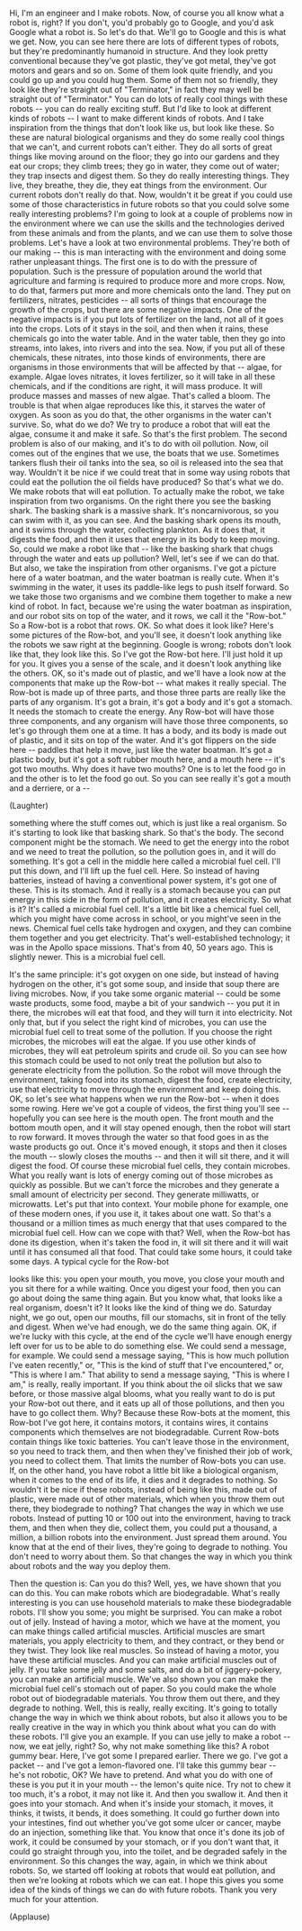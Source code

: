 
Hi, I&#39;m an engineer
and I make robots.
Now, of course you all know
what a robot is, right?
If you don&#39;t, you&#39;d probably go to Google,
and you&#39;d ask Google what a robot is.
So let&#39;s do that.
We&#39;ll go to Google
and this is what we get.
Now, you can see here there are
lots of different types of robots,
but they&#39;re predominantly
humanoid in structure.
And they look pretty conventional
because they&#39;ve got plastic,
they&#39;ve got metal,
they&#39;ve got motors and gears and so on.
Some of them look quite friendly,
and you could go up
and you could hug them.
Some of them not so friendly,
they look like they&#39;re
straight out of &quot;Terminator,&quot;
in fact they may well be
straight out of &quot;Terminator.&quot;
You can do lots of really cool
things with these robots --
you can do really exciting stuff.
But I&#39;d like to look
at different kinds of robots --
I want to make different kinds of robots.
And I take inspiration
from the things that don&#39;t look like us,
but look like these.
So these are natural biological organisms
and they do some
really cool things that we can&#39;t,
and current robots can&#39;t either.
They do all sorts of great things
like moving around on the floor;
they go into our gardens
and they eat our crops;
they climb trees;
they go in water, they come out of water;
they trap insects and digest them.
So they do really interesting things.
They live, they breathe, they die,
they eat things from the environment.
Our current robots don&#39;t really do that.
Now, wouldn&#39;t it be great
if you could use some of those
characteristics in future robots
so that you could solve
some really interesting problems?
I&#39;m going to look at a couple of problems
now in the environment
where we can use
the skills and the technologies
derived from these animals
and from the plants,
and we can use them
to solve those problems.
Let&#39;s have a look
at two environmental problems.
They&#39;re both of our making --
this is man interacting
with the environment
and doing some rather unpleasant things.
The first one is to do
with the pressure of population.
Such is the pressure
of population around the world
that agriculture and farming is required
to produce more and more crops.
Now, to do that,
farmers put more and more
chemicals onto the land.
They put on fertilizers,
nitrates, pesticides --
all sorts of things
that encourage the growth of the crops,
but there are some negative impacts.
One of the negative impacts is
if you put lots of fertilizer on the land,
not all of it goes into the crops.
Lots of it stays in the soil,
and then when it rains,
these chemicals go into the water table.
And in the water table,
then they go into streams,
into lakes, into rivers
and into the sea.
Now, if you put all
of these chemicals, these nitrates,
into those kinds of environments,
there are organisms in those environments
that will be affected by that --
algae, for example.
Algae loves nitrates, it loves fertilizer,
so it will take in all these chemicals,
and if the conditions are right,
it will mass produce.
It will produce masses
and masses of new algae.
That&#39;s called a bloom.
The trouble is that
when algae reproduces like this,
it starves the water of oxygen.
As soon as you do that,
the other organisms
in the water can&#39;t survive.
So, what do we do?
We try to produce a robot
that will eat the algae,
consume it and make it safe.
So that&#39;s the first problem.
The second problem is also of our making,
and it&#39;s to do with oil pollution.
Now, oil comes out
of the engines that we use,
the boats that we use.
Sometimes tankers
flush their oil tanks into the sea,
so oil is released into the sea that way.
Wouldn&#39;t it be nice
if we could treat that in some way
using robots that could eat the pollution
the oil fields have produced?
So that&#39;s what we do.
We make robots that will eat pollution.
To actually make the robot,
we take inspiration from two organisms.
On the right there
you see the basking shark.
The basking shark is a massive shark.
It&#39;s noncarnivorous,
so you can swim with it,
as you can see.
And the basking shark opens its mouth,
and it swims through the water,
collecting plankton.
As it does that, it digests the food,
and then it uses that energy
in its body to keep moving.
So, could we make a robot like that --
like the basking shark
that chugs through the water
and eats up pollution?
Well, let&#39;s see if we can do that.
But also, we take the inspiration
from other organisms.
I&#39;ve got a picture here
of a water boatman,
and the water boatman is really cute.
When it&#39;s swimming in the water,
it uses its paddle-like legs
to push itself forward.
So we take those two organisms
and we combine them together
to make a new kind of robot.
In fact, because we&#39;re using
the water boatman as inspiration,
and our robot sits on top of the water,
and it rows,
we call it the &quot;Row-bot.&quot;
So a Row-bot is a robot that rows.
OK. So what does it look like?
Here&#39;s some pictures of the Row-bot,
and you&#39;ll see,
it doesn&#39;t look anything like the robots
we saw right at the beginning.
Google is wrong;
robots don&#39;t look like that,
they look like this.
So I&#39;ve got the Row-bot here.
I&#39;ll just hold it up for you.
It gives you a sense of the scale,
and it doesn&#39;t look
anything like the others.
OK, so it&#39;s made out of plastic,
and we&#39;ll have a look now
at the components
that make up the Row-bot --
what makes it really special.
The Row-bot is made up of three parts,
and those three parts are really
like the parts of any organism.
It&#39;s got a brain,
it&#39;s got a body
and it&#39;s got a stomach.
It needs the stomach to create the energy.
Any Row-bot will have
those three components,
and any organism
will have those three components,
so let&#39;s go through them one at a time.
It has a body,
and its body is made out of plastic,
and it sits on top of the water.
And it&#39;s got flippers on the side here --
paddles that help it move,
just like the water boatman.
It&#39;s got a plastic body,
but it&#39;s got a soft rubber mouth here,
and a mouth here --
it&#39;s got two mouths.
Why does it have two mouths?
One is to let the food go in
and the other is to let the food go out.
So you can see really
it&#39;s got a mouth and a derriere,
or a --

(Laughter)

something where the stuff comes out,
which is just like a real organism.
So it&#39;s starting to look
like that basking shark.
So that&#39;s the body.
The second component might be the stomach.
We need to get the energy into the robot
and we need to treat the pollution,
so the pollution goes in,
and it will do something.
It&#39;s got a cell in the middle here
called a microbial fuel cell.
I&#39;ll put this down,
and I&#39;ll lift up the fuel cell.
Here. So instead of having batteries,
instead of having
a conventional power system,
it&#39;s got one of these.
This is its stomach.
And it really is a stomach
because you can put energy in this side
in the form of pollution,
and it creates electricity.
So what is it?
It&#39;s called a microbial fuel cell.
It&#39;s a little bit
like a chemical fuel cell,
which you might have
come across in school,
or you might&#39;ve seen in the news.
Chemical fuel cells
take hydrogen and oxygen,
and they can combine them together
and you get electricity.
That&#39;s well-established technology;
it was in the Apollo space missions.
That&#39;s from 40, 50 years ago.
This is slightly newer.
This is a microbial fuel cell.

It&#39;s the same principle:
it&#39;s got oxygen on one side,
but instead of having
hydrogen on the other,
it&#39;s got some soup,
and inside that soup
there are living microbes.
Now, if you take some organic material --
could be some waste products, some food,
maybe a bit of your sandwich --
you put it in there,
the microbes will eat that food,
and they will turn it into electricity.
Not only that, but if you select
the right kind of microbes,
you can use the microbial fuel cell
to treat some of the pollution.
If you choose the right microbes,
the microbes will eat the algae.
If you use other kinds of microbes,
they will eat petroleum
spirits and crude oil.
So you can see
how this stomach could be used
to not only treat the pollution
but also to generate electricity
from the pollution.
So the robot will move
through the environment,
taking food into its stomach,
digest the food, create electricity,
use that electricity
to move through the environment
and keep doing this.
OK, so let&#39;s see what happens
when we run the Row-bot --
when it does some rowing.
Here we&#39;ve got a couple of videos,
the first thing you&#39;ll see --
hopefully you can see here
is the mouth open.
The front mouth and the bottom mouth open,
and it will stay opened enough,
then the robot will start to row forward.
It moves through the water
so that food goes in
as the waste products go out.
Once it&#39;s moved enough,
it stops and then it closes the mouth --
slowly closes the mouths --
and then it will sit there,
and it will digest the food.
Of course these microbial fuel cells,
they contain microbes.
What you really want is lots of energy
coming out of those microbes
as quickly as possible.
But we can&#39;t force the microbes
and they generate a small amount
of electricity per second.
They generate milliwatts, or microwatts.
Let&#39;s put that into context.
Your mobile phone for example,
one of these modern ones,
if you use it, it takes about one watt.
So that&#39;s a thousand or a million times
as much energy that that uses
compared to the microbial fuel cell.
How can we cope with that?
Well, when the Row-bot
has done its digestion,
when it&#39;s taken the food in,
it will sit there and it will wait
until it has consumed all that food.
That could take some hours,
it could take some days.
A typical cycle for the Row-bot

looks like this:
you open your mouth,
you move,
you close your mouth
and you sit there for a while waiting.
Once you digest your food,
then you can go about
doing the same thing again.
But you know what, that looks
like a real organism, doesn&#39;t it?
It looks like the kind of thing we do.
Saturday night,
we go out, open our mouths,
fill our stomachs,
sit in front of the telly and digest.
When we&#39;ve had enough,
we do the same thing again.
OK, if we&#39;re lucky with this cycle,
at the end of the cycle
we&#39;ll have enough energy left over
for us to be able to do something else.
We could send a message, for example.
We could send a message saying,
&quot;This is how much pollution
I&#39;ve eaten recently,&quot;
or, &quot;This is the kind of stuff
that I&#39;ve encountered,&quot;
or, &quot;This is where I am.&quot;
That ability to send a message
saying, &quot;This is where I am,&quot;
is really, really important.
If you think about the oil slicks
that we saw before,
or those massive algal blooms,
what you really want to do
is put your Row-bot out there,
and it eats up all of those pollutions,
and then you have to go collect them.
Why?
Because these Row-bots at the moment,
this Row-bot I&#39;ve got here,
it contains motors, it contains wires,
it contains components
which themselves are not biodegradable.
Current Row-bots contain
things like toxic batteries.
You can&#39;t leave those in the environment,
so you need to track them,
and then when they&#39;ve finished
their job of work,
you need to collect them.
That limits the number
of Row-bots you can use.
If, on the other hand,
you have robot a little bit
like a biological organism,
when it comes to the end of its life,
it dies and it degrades to nothing.
So wouldn&#39;t it be nice if these robots,
instead of being like this,
made out of plastic,
were made out of other materials,
which when you throw them out there,
they biodegrade to nothing?
That changes the way
in which we use robots.
Instead of putting 10 or 100
out into the environment,
having to track them,
and then when they die,
collect them,
you could put a thousand,
a million, a billion robots
into the environment.
Just spread them around.
You know that at the end of their lives,
they&#39;re going to degrade to nothing.
You don&#39;t need to worry about them.
So that changes the way
in which you think about robots
and the way you deploy them.

Then the question is: Can you do this?
Well, yes, we have shown
that you can do this.
You can make robots
which are biodegradable.
What&#39;s really interesting
is you can use household materials
to make these biodegradable robots.
I&#39;ll show you some;
you might be surprised.
You can make a robot out of jelly.
Instead of having a motor,
which we have at the moment,
you can make things
called artificial muscles.
Artificial muscles are smart materials,
you apply electricity to them,
and they contract,
or they bend or they twist.
They look like real muscles.
So instead of having a motor,
you have these artificial muscles.
And you can make
artificial muscles out of jelly.
If you take some jelly and some salts,
and do a bit of jiggery-pokery,
you can make an artificial muscle.
We&#39;ve also shown you can make
the microbial fuel cell&#39;s stomach
out of paper.
So you could make the whole
robot out of biodegradable materials.
You throw them out there,
and they degrade to nothing.
Well, this is really, really exciting.
It&#39;s going to totally change the way
in which we think about robots,
but also it allows you
to be really creative
in the way in which you think
about what you can do with these robots.
I&#39;ll give you an example.
If you can use jelly to make a robot --
now, we eat jelly, right?
So, why not make something like this?
A robot gummy bear.
Here, I&#39;ve got some I prepared earlier.
There we go. I&#39;ve got a packet --
and I&#39;ve got a lemon-flavored one.
I&#39;ll take this gummy bear --
he&#39;s not robotic, OK?
We have to pretend.
And what you do with one of these
is you put it in your mouth --
the lemon&#39;s quite nice.
Try not to chew it too much,
it&#39;s a robot, it may not like it.
And then you swallow it.
And then it goes into your stomach.
And when it&#39;s inside your stomach,
it moves, it thinks, it twists, it bends,
it does something.
It could go further down
into your intestines,
find out whether you&#39;ve got
some ulcer or cancer,
maybe do an injection,
something like that.
You know that once
it&#39;s done its job of work,
it could be consumed by your stomach,
or if you don&#39;t want that,
it could go straight through you,
into the toilet,
and be degraded safely in the environment.
So this changes the way, again,
in which we think about robots.
So, we started off looking
at robots that would eat pollution,
and then we&#39;re looking
at robots which we can eat.
I hope this gives you some idea
of the kinds of things
we can do with future robots.
Thank you very much for your attention.

(Applause)

